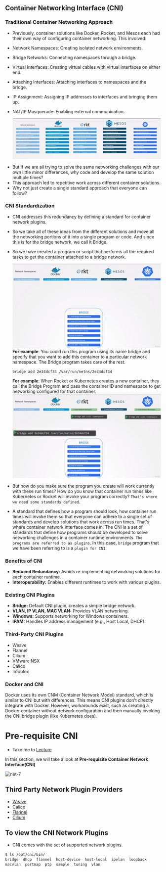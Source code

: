## Container Networking Interface (CNI)

### Traditional Container Networking Approach

- Previously, container solutions like Docker, Rocket, and Mesos each had their own way of configuring container networking.
  This involved:

* Network Namespaces: Creating isolated network environments.
* Bridge Networks: Connecting namespaces through a bridge.
* Virtual Interfaces: Creating virtual cables with virtual interfaces on either end.
* Attaching Interfaces: Attaching interfaces to namespaces and the bridge.
* IP Assignment: Assigning IP addresses to interfaces and bringing them up.
* NAT/IP Masquerade: Enabling external communication.
  
  ![CNI](../../images/cni.png)

- But If we are all trying to solve the same networking challenges with our own little minor differences, why code and develop the same solution multiple times?
- This approach led to repetitive work across different container solutions.
- Why not just create a single standard approach that everyone can follow?

### CNI Standardization

- CNI addresses this redundancy by defining a standard for container network plugins.
- So we take all of these ideas from the different solutions and move all the networking portions of it into a single program or code. And since this is for the bridge network, we call it Bridge.
- So we have created a program or script that performs all the required tasks to get the container attached to a bridge network.
  
  ![CNI](../../images/cni1.png)
  **For example**:  You could run this program using its name bridge and specify that you want to add this container to a particular network namespace. The Bridge program takes care of the rest.
  
  ```
  bridge add 2e34dcf34 /var/run/netns/2e34dcf34
  ```
  
  **For example**: When Rocket or Kubernetes creates a new container, they call the Bridge Program and pass the container ID and namespace to get networking configured for that container.
  ![CNI](../../images/cni2.png)
- But how do you make sure the program you create will work currently with these run times? How do you know that container run times like Kubernetes or Rocket will invoke your program correctly? `That's where we need some standards defined`.
- A standard that defines how a program should look, how container run times will invoke them so that everyone can adhere to a single set of standards and develop solutions that work across run times. That's where container network interface comes in. The CNI is a set of standards that define how programs should be developed to solve networking challenges in a container runtime environments. `The programs are referred to as plugins`. In this case, `bridge` program that we have been referring to is a `plugin for CNI`.

### Benefits of CNI

* **Reduced Redundancy:** Avoids re-implementing networking solutions for each container runtime.
* **Interoperability:** Enables different runtimes to work with various plugins.

### Existing CNI Plugins

* **Bridge:** Default CNI plugin, creates a simple bridge network.
* **VLAN, IP VLAN, MAC VLAN:** Provides VLAN networking.
* **Windows:** Supports networking for Windows containers.
* **IPAM:** Handles IP address management (e.g., Host Local, DHCP).

### Third-Party CNI Plugins

* Weave
* Flannel
* Cilium
* VMware NSX
* Calico
* Infoblox

### Docker and CNI

Docker uses its own CNM (Container Network Model) standard, which is similar to CNI but with differences. This means CNI plugins don't directly integrate with Docker. However, workarounds exist, such as creating a Docker container without network configuration and then manually invoking the CNI bridge plugin (like Kubernetes does).

# Pre-requisite CNI

- Take me to [Lecture](https://kodekloud.com/topic/prerequsite-cni/)

In this section, we will take a look at **Pre-requisite Container Network Interface(CNI)**

![net-7](../../images/net7.PNG)

## Third Party Network Plugin Providers

- [Weave](https://www.weave.works/docs/net/latest/kubernetes/kube-addon/#-installation)
- [Calico](https://docs.projectcalico.org/getting-started/kubernetes/quickstart)
- [Flannel](https://github.com/coreos/flannel/blob/master/Documentation/kubernetes.md)
- [Cilium](https://github.com/cilium/cilium)

## To view the CNI Network Plugins

- CNI comes with the set of supported network plugins.

```
$ ls /opt/cni/bin/
bridge  dhcp  flannel  host-device  host-local  ipvlan  loopback  macvlan  portmap  ptp  sample  tuning  vlan
```

